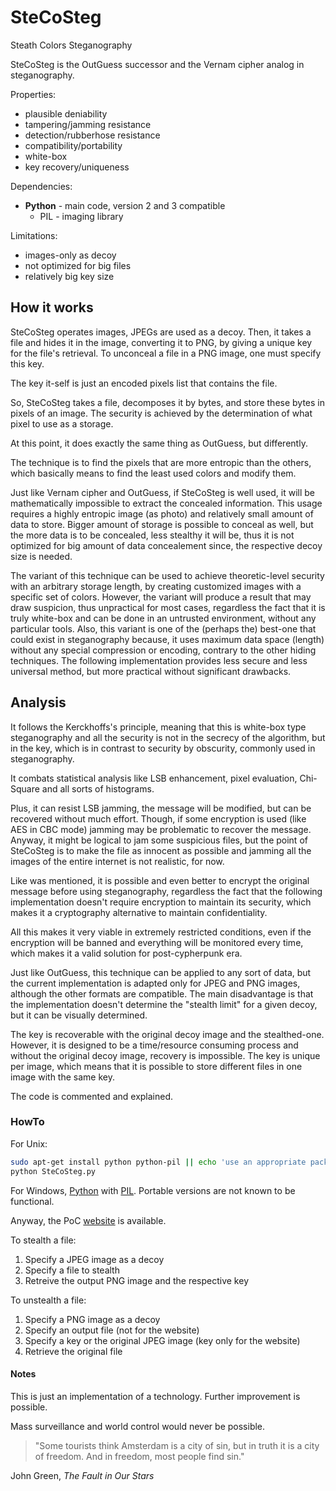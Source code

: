 # SteCoSteg
Steath Colors Steganography

SteCoSteg is the OutGuess successor and the Vernam cipher analog in steganography.

Properties:
* plausible deniability
* tampering/jamming resistance
* detection/rubberhose resistance
* compatibility/portability
* white-box
* key recovery/uniqueness

Dependencies:
* **Python** - main code, version 2 and 3 compatible
	- PIL - imaging library

Limitations:
* images-only as decoy
* not optimized for big files
* relatively big key size

## How it works

SteCoSteg operates images, JPEGs are used as a decoy. Then, it takes a file and hides it in the image, converting it to PNG, by giving a unique key for the file's retrieval. To unconceal a file in a PNG image, one must specify this key.

The key it-self is just an encoded pixels list that contains the file.

So, SteCoSteg takes a file, decomposes it by bytes, and store these bytes in pixels of an image. The security is achieved by the determination of what pixel to use as a storage.

At this point, it does exactly the same thing as OutGuess, but differently.

The technique is to find the pixels that are more entropic than the others, which basically means to find the least used colors and modify them.

Just like Vernam cipher and OutGuess, if SteCoSteg is well used, it will be mathematically impossible to extract the concealed information. This usage requires a highly entropic image (as photo) and relatively small amount of data to store. Bigger amount of storage is possible to conceal as well, but the more data is to be concealed, less stealthy it will be, thus it is not optimized for big amount of data concealement since, the respective decoy size is needed.

The variant of this technique can be used to achieve theoretic-level security with an arbitrary storage length,  by creating customized images with a specific set of colors. However, the variant will produce a result that may draw suspicion, thus unpractical for most cases, regardless the fact that it is truly white-box and can be done in an untrusted environment, without any particular tools. Also, this variant  is one of the (perhaps the) best-one that could exist in steganography because, it uses maximum data space (length) without any special compression or encoding, contrary to the other hiding techniques. The following implementation provides less secure and less universal method, but more practical without significant drawbacks.

## Analysis

It follows the Kerckhoffs's principle, meaning that this is white-box type steganography and all the security is not in the secrecy of the algorithm, but in the key, which is in contrast to security by obscurity, commonly used in steganography.

It combats statistical analysis like LSB enhancement, pixel evaluation, Chi-Square and all sorts of histograms.

Plus, it can resist LSB jamming, the message will be modified, but can be recovered without much effort. Though, if some encryption is used (like AES in CBC mode) jamming may be problematic to recover the message. Anyway, it might be logical to jam some suspicious files, but the point of SteCoSteg is to make the file as innocent as possible and jamming all the images of the entire internet is not realistic, for now.

Like was mentioned, it is possible and even better to encrypt the original message before using steganography, regardless the fact that the following implementation doesn't require encryption to maintain its security, which makes it a cryptography alternative to maintain confidentiality.

All this makes it very viable in extremely restricted conditions, even if the encryption will be banned and everything will be monitored every time, which makes it a valid solution for post-cypherpunk era.

Just like OutGuess, this technique can be applied to any sort of data, but the current implementation is adapted only for JPEG and PNG images, although the other formats are compatible. The main disadvantage is that the implementation doesn't determine the "stealth limit" for a given decoy, but it can be visually determined.

The key is recoverable with the original decoy image and the stealthed-one. However, it is designed to be a time/resource consuming process and without the original decoy image, recovery is impossible. The key is unique per image, which means that it is possible to store different files in one image with the same key.

The code is commented and explained.

### HowTo

For Unix:
```bash
sudo apt-get install python python-pil || echo 'use an appropriate package manager'
python SteCoSteg.py
```
For Windows, [Python](https://www.python.org/downloads/) with [PIL](http://www.pythonware.com/products/pil/). Portable versions are not known to be functional.

Anyway, the PoC [website](http://cryptolok.darktech.org) is available.

To stealth a file:
1. Specify a JPEG image as a decoy
2. Specify a file to stealth
3. Retreive the output PNG image and the respective key

To unstealth a file:
1. Specify a PNG image as a decoy
2. Specify an output file (not for the website)
3. Specify a key or the original JPEG image (key only for the website)
4. Retrieve the original file

#### Notes

This is just an implementation of a technology. Further improvement is possible.

Mass surveillance and world control would never be possible.

> "Some tourists think Amsterdam is a city of sin, but in truth it is a city of freedom. And in freedom, most people find sin."

John Green, *The Fault in Our Stars*

